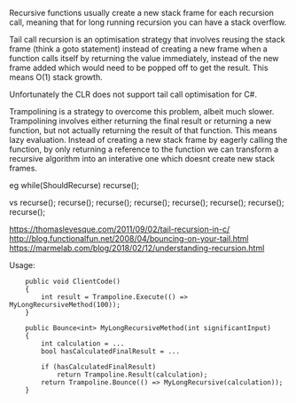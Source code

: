 Recursive functions usually create a new stack frame for each recursion call, meaning that for long running recursion you can have a stack overflow.

Tail call recursion is an optimisation strategy that involves reusing the stack frame (think a goto statement) instead of creating a new frame when a function calls itself by returning the value immediately, instead of the new frame added which would need to be popped off to get the result.
This means O(1) stack growth.

Unfortunately the CLR does not support tail call optimisation for C#.

Trampolining is a strategy to overcome this problem, albeit much slower. Trampolining involves either returning the final result or returning a new function, but not actually returning the result of that function.
This means lazy evaluation. Instead of creating a new stack frame by eagerly calling the function, by only returning a reference to the function we can transform a recursive algorithm into an interative one which doesnt create new stack frames.

eg 
while(ShouldRecurse)
	recurse();

vs
recurse();
	recurse();
		recurse();
			recurse();
				recurse();
					recurse();
						recurse();
							recurse();


https://thomaslevesque.com/2011/09/02/tail-recursion-in-c/
http://blog.functionalfun.net/2008/04/bouncing-on-your-tail.html
https://marmelab.com/blog/2018/02/12/understanding-recursion.html

Usage:

        public void ClientCode()
        {
            int result = Trampoline.Execute(() => MyLongRecursiveMethod(100));
        }

        public Bounce<int> MyLongRecursiveMethod(int significantInput)
        {
            int calculation = ...
            bool hasCalculatedFinalResult = ...

            if (hasCalculatedFinalResult)
                return Trampoline.Result(calculation);
            return Trampoline.Bounce(() => MyLongRecursive(calculation));
        }
